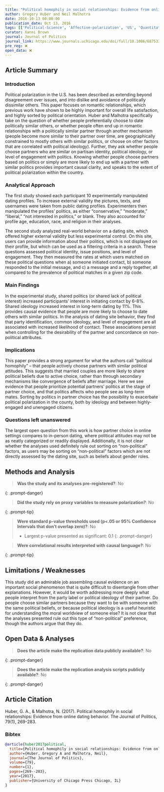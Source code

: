 ```yaml
---
title: "Political homophily in social relationships: Evidence from online dating behavior"
author: Gregory Huber and Neil Malhotra
date: 2016-10-13 00:00:00
publication_date: Oct 13, 2016
tags: [['Political-Science', 'Affective-polarization', 'US', 'Quantitative', 'Experimental', 'Descriptive', 'Causal']]
curator: Xanni Brown
journal: Journal of Politics
journal_link: https://www.journals.uchicago.edu/doi/full/10.1086/687533
pre_reg: ❌
open_data: ❌
---
```


## Article Summary

### Introduction

Political polarization in the U.S. has been described as extending beyond disagreement over issues, and into dislike and avoidance of politically dissimilar others. This paper focuses on romantic relationships, which previous work have shown to be highly important for overall life satisfaction, and highly sorted by political orientation. Huber and Malhotra specifically take on the question of whether people preferentially choose to date politically similar others, or whether people often end up in romantic relationships with a politically similar partner through another mechanism (people become more similar to their partner over time, are geographically constrained to mostly others with similar politics, or choose on other factors that are correlated with political ideology). Further, they ask whether people choose partners who are similar on partisan identity, political ideology, or level of engagement with politics. Knowing whether people choose partners based on politics or simply are more likely to end up with a partner with similar politics provides important causal clarity, and speaks to the extent of political polarization within the country. 


### Analytical Approach

The first study showed each participant 10 experimentally manipulated dating profiles. To increase external validity the pictures, texts, and usernames were taken from public dating profiles. Experimenters then manipulated the profiles’ politics, as either “conservative,” “moderate,” “liberal,” “not interested in politics,” or blank. They also accounted for profile age, education, race, and religion in their analyses.

The second study analyzed real-world behavior on a dating site, which offered higher external validity but less experimental control. On this site, users can provide information about their politics, which is not displayed on their profile, but which can be used as a filtering criteria in a search. These questions assessed political identity, issue positions, and level of engagement. They then measured the rates at which users matched on these political questions when a) someone initiated contact, b) someone responded to the initial message, and c) a message and a reply together, all compared to the prevalence of political matches in a given zip code.


### Main Findings

In the experimental study, shared politics (or shared lack of political interest) increased participants’ interest in initiating contact by 6-8%. Shared ideology increased interest in long-term dating by 11%. This provides causal evidence that people are more likely to choose to date others with similar politics. 
In the analysis of dating site behavior, they find that party identification, common ideology, and level of engagement are all associated with increased likelihood of contact. These associations persist when controlling for the desirability of the partner and concordance on non-political attributes.

### Implications

This paper provides a strong argument for what the authors call “political homophily” – that people actively choose partners with similar political attitudes. This suggests that married couples are more likely to share political beliefs due to active choice, rather than through secondary mechanisms like convergence of beliefs after marriage. Here we see evidence that people prioritize potential partners’ politics at the stage of partner choice, and that politics affects who people see as long-term mates. Sorting by politics in partner choice has the possibility to exacerbate political polarization in the county, both by ideology and between highly-engaged and unengaged citizens. 

### Questions left unanswered

The largest open question from this work is how partner choice in online settings compares to in-person dating, where political attitudes may not be as neatly categorized or readily displayed. Additionally, it is not clear whether the analyses used definitely rule out sorting on “non-political” factors, as users may be sorting on “non-political” factors which are not directly assessed by the dating site, such as beliefs about gender roles. 

## Methods and Analysis

> **Was the study and its analyses pre-registered?**: No
> 
{: .prompt-danger}

> **Did the study rely on proxy variables to measure polarization?**: No
> 
> 
> 
{: .prompt-tip}


> **Were standard p-value thresholds used (p<.05 or 95% Confidence Intervals that don’t overlap zero)?**: No
> 
> - Largest p-value presented as significant: 0.1
{: .prompt-danger}

> **Were correlational results interpreted with causal language?**: No
> 
{: .prompt-tip}

## Limitations / Weaknesses

This study did an admirable job assembling causal evidence on an important social phenomenon that is quite difficult to disentangle from other explanations. However, it would be worth addressing more deeply what people interpret from the party label or political ideology of their partner. Do people choose similar partners because they want to be with someone with the same political beliefs, or because political ideology is a useful heuristic for understanding the moral worldview of someone else? It is not clear that the analyses presented rule out this type of “non-political” preference, though the authors argue that they do.

## Open Data & Analyses

> **Does the article make the replication data publicly available?**: No
> 
{: .prompt-danger}

> **Does the article make the replication analysis scripts publicly available?**: No
> 
{: .prompt-danger}



## Article Citation

Huber, G. A., & Malhotra, N. (2017). Political homophily in social relationships: Evidence from online dating behavior. The Journal of Politics, 79(1), 269-283.

### Bibtex

```bibtex
@article{huber2017political,
  title={Political homophily in social relationships: Evidence from online dating behavior},
  author={Huber, Gregory A and Malhotra, Neil},
  journal={The Journal of Politics},
  volume={79},
  number={1},
  pages={269--283},
  year={2017},
  publisher={University of Chicago Press Chicago, IL}
}
```